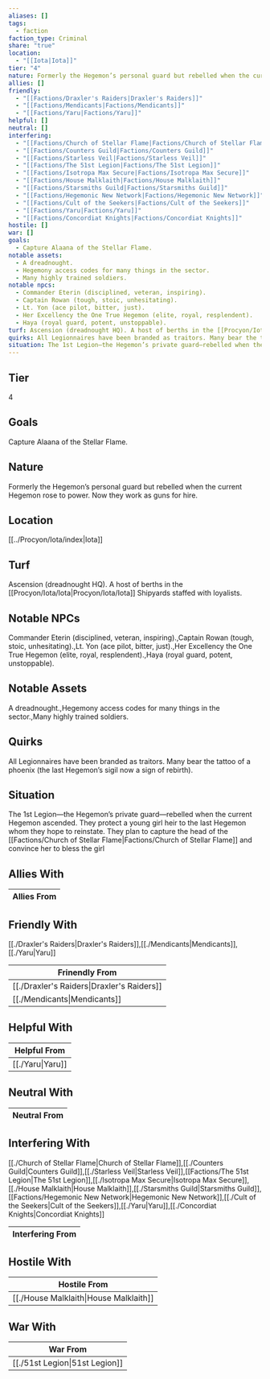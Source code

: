 ```yaml
---
aliases: []
tags:
  - faction
faction_type: Criminal
share: "true"
location:
  - "[[Iota|Iota]]"
tier: "4"
nature: Formerly the Hegemon’s personal guard but rebelled when the current Hegemon rose to power. Now they work as guns for hire.
allies: []
friendly:
  - "[[Factions/Draxler's Raiders|Draxler's Raiders]]"
  - "[[Factions/Mendicants|Factions/Mendicants]]"
  - "[[Factions/Yaru|Factions/Yaru]]"
helpful: []
neutral: []
interfering:
  - "[[Factions/Church of Stellar Flame|Factions/Church of Stellar Flame]]"
  - "[[Factions/Counters Guild|Factions/Counters Guild]]"
  - "[[Factions/Starless Veil|Factions/Starless Veil]]"
  - "[[Factions/The 51st Legion|Factions/The 51st Legion]]"
  - "[[Factions/Isotropa Max Secure|Factions/Isotropa Max Secure]]"
  - "[[Factions/House Malklaith|Factions/House Malklaith]]"
  - "[[Factions/Starsmiths Guild|Factions/Starsmiths Guild]]"
  - "[[Factions/Hegemonic New Network|Factions/Hegemonic New Network]]"
  - "[[Factions/Cult of the Seekers|Factions/Cult of the Seekers]]"
  - "[[Factions/Yaru|Factions/Yaru]]"
  - "[[Factions/Concordiat Knights|Factions/Concordiat Knights]]"
hostile: []
war: []
goals:
  - Capture Alaana of the Stellar Flame.
notable assets:
  - A dreadnought.
  - Hegemony access codes for many things in the sector.
  - Many highly trained soldiers.
notable npcs:
  - Commander Eterin (disciplined, veteran, inspiring).
  - Captain Rowan (tough, stoic, unhesitating).
  - Lt. Yon (ace pilot, bitter, just).
  - Her Excellency the One True Hegemon (elite, royal, resplendent).
  - Haya (royal guard, potent, unstoppable).
turf: Ascension (dreadnought HQ). A host of berths in the [[Procyon/Iota/Iota|Procyon/Iota/Iota]] Shipyards staffed with loyalists.
quirks: All Legionnaires have been branded as traitors. Many bear the tattoo of a phoenix (the last Hegemon’s sigil now a sign of rebirth).
situation: The 1st Legion—the Hegemon’s private guard—rebelled when the current Hegemon ascended. They protect a young girl heir to the last Hegemon whom they hope to reinstate. They plan to capture the head of the [[Factions/Church of Stellar Flame|Factions/Church of Stellar Flame]] and convince her to bless the girl
---
```

## Tier

4

## Goals

Capture Alaana of the Stellar Flame.

## Nature

Formerly the Hegemon’s personal guard but rebelled when the current Hegemon rose to power. Now they work as guns for hire.

## Location

[[../Procyon/Iota/index|Iota]]

## Turf

Ascension (dreadnought HQ). A host of berths in the [[Procyon/Iota/Iota|Procyon/Iota/Iota]] Shipyards staffed with loyalists.

## Notable NPCs

Commander Eterin (disciplined, veteran, inspiring).,Captain Rowan (tough, stoic, unhesitating).,Lt. Yon (ace pilot, bitter, just).,Her Excellency the One True Hegemon (elite, royal, resplendent).,Haya (royal guard, potent, unstoppable).

## Notable Assets

A dreadnought.,Hegemony access codes for many things in the sector.,Many highly trained soldiers.

## Quirks

All Legionnaires have been branded as traitors. Many bear the tattoo of a phoenix (the last Hegemon’s sigil now a sign of rebirth).

## Situation

The 1st Legion—the Hegemon’s private guard—rebelled when the current Hegemon ascended. They protect a young girl heir to the last Hegemon whom they hope to reinstate. They plan to capture the head of the [[Factions/Church of Stellar Flame|Factions/Church of Stellar Flame]] and convince her to bless the girl

## Allies With



| Allies From |
| ----------- |


## Friendly With

[[./Draxler's Raiders|Draxler's Raiders]],[[./Mendicants|Mendicants]],[[./Yaru|Yaru]]

| Frinendly From                                       |
| ---------------------------------------------------- |
| [[./Draxler's Raiders\|Draxler's Raiders]] |
| [[./Mendicants\|Mendicants]]               |


## Helpful With



| Helpful From               |
| -------------------------- |
| [[./Yaru\|Yaru]] |


## Neutral With




| Neutral From |
| ------------ |



## Interfering With

[[./Church of Stellar Flame|Church of Stellar Flame]],[[./Counters Guild|Counters Guild]],[[./Starless Veil|Starless Veil]],[[Factions/The 51st Legion|The 51st Legion]],[[./Isotropa Max Secure|Isotropa Max Secure]],[[./House Malklaith|House Malklaith]],[[./Starsmiths Guild|Starsmiths Guild]],[[Factions/Hegemonic New Network|Hegemonic New Network]],[[./Cult of the Seekers|Cult of the Seekers]],[[./Yaru|Yaru]],[[./Concordiat Knights|Concordiat Knights]]


| Interfering From |
| ---------------- |



## Hostile With




| Hostile From                                     |
| ------------------------------------------------ |
| [[./House Malklaith\|House Malklaith]] |



## War With



| War From                                 |
| ---------------------------------------- |
| [[./51st Legion\|51st Legion]] |

